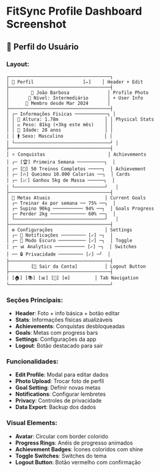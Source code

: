 # FitSync Profile Dashboard Screenshot

## 👤 Perfil do Usuário

### Layout:
```
┌─────────────────────────────────────┐
│ 👤 Perfil                  [✏️]    │ Header + Edit
├─────────────────────────────────────┤
│        👤 João Barbosa              │ Profile Photo
│       🎯 Nível: Intermediário       │ + User Info
│      📅 Membro desde Mar 2024       │
├─────────────────────────────────────┤
│ ┌─ Informações Físicas ────────────┐ │
│ │ 📏 Altura: 1.78m                 │ │ Physical Stats
│ │ ⚖️ Peso: 81kg (+3kg este mês)    │ │
│ │ 🎂 Idade: 28 anos                │ │
│ │ 🚹 Sexo: Masculino               │ │
│ └───────────────────────────────────┘ │
├─────────────────────────────────────┤
│ ⭐ Conquistas                       │ Achievements
│ ┌─ [🏆] Primeira Semana ──────────┐  │
│ ┌─ [💪] 50 Treinos Completos ─────┐  │ Achievement
│ ┌─ [🔥] Queimou 10.000 Calorias ──┐  │ Cards
│ ┌─ [📈] Ganhou 5kg de Massa ──────┐  │
│ └─────────────────────────────────┘   │
├─────────────────────────────────────┤
│ 🎯 Metas Atuais                    │ Current Goals
│ ┌─ Treinar 4x por semana ── 75% ──┐  │
│ ┌─ Supino 90kg ─────────── 94% ──┐  │ Goals Progress
│ ┌─ Perder 2kg ───────────── 60% ──┐  │
│ └─────────────────────────────────┘   │
├─────────────────────────────────────┤
│ ⚙️ Configurações                   │ Settings
│ ┌─ 🔔 Notificações ───────── [✓] ─┐  │
│ ┌─ 🌙 Modo Escuro ────────── [✓] ─┐  │ Toggle
│ ┌─ 📊 Analytics ─────────── [✓] ─┐  │ Switches
│ ── 🔒 Privacidade ───────── [✓] ─┘  │
├─────────────────────────────────────┤
│        [🚪 Sair da Conta]          │ Logout Button
├─────────────────────────────────────┤
│ [🏠] [📚] [📊] [👤] [⚙️]         │ Tab Navigation
└─────────────────────────────────────┘
```

### Seções Principais:
- **Header**: Foto + info básica + botão editar
- **Stats**: Informações físicas atualizáveis  
- **Achievements**: Conquistas desbloqueadas
- **Goals**: Metas com progress bars
- **Settings**: Configurações da app
- **Logout**: Botão destacado para sair

### Funcionalidades:
- **Edit Profile**: Modal para editar dados
- **Photo Upload**: Trocar foto de perfil
- **Goal Setting**: Definir novas metas
- **Notifications**: Configurar lembretes
- **Privacy**: Controles de privacidade
- **Data Export**: Backup dos dados

### Visual Elements:
- **Avatar**: Circular com border colorido
- **Progress Rings**: Anéis de progresso animados
- **Achievement Badges**: Ícones coloridos com shine
- **Toggle Switches**: Switches do tema
- **Logout Button**: Botão vermelho com confirmação
